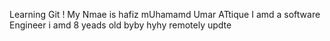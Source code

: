 Learning Git
!
My Nmae is hafiz mUhamamd Umar ATtique
I amd a software Engineer
i amd 8 yeads old
byby
hyhy
remotely updte
